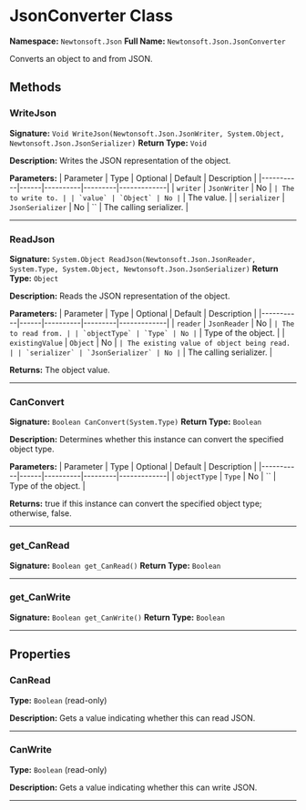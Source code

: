 # JsonConverter Class

**Namespace:** `Newtonsoft.Json`
**Full Name:** `Newtonsoft.Json.JsonConverter`

Converts an object to and from JSON.

## Methods

### WriteJson

**Signature:** `Void WriteJson(Newtonsoft.Json.JsonWriter, System.Object, Newtonsoft.Json.JsonSerializer)`
**Return Type:** `Void`

**Description:** Writes the JSON representation of the object.

**Parameters:**
| Parameter | Type | Optional | Default | Description |
|-----------|------|----------|---------|-------------|
| `writer` | `JsonWriter` | No | `` | The  to write to. |
| `value` | `Object` | No | `` | The value. |
| `serializer` | `JsonSerializer` | No | `` | The calling serializer. |

---

### ReadJson

**Signature:** `System.Object ReadJson(Newtonsoft.Json.JsonReader, System.Type, System.Object, Newtonsoft.Json.JsonSerializer)`
**Return Type:** `Object`

**Description:** Reads the JSON representation of the object.

**Parameters:**
| Parameter | Type | Optional | Default | Description |
|-----------|------|----------|---------|-------------|
| `reader` | `JsonReader` | No | `` | The  to read from. |
| `objectType` | `Type` | No | `` | Type of the object. |
| `existingValue` | `Object` | No | `` | The existing value of object being read. |
| `serializer` | `JsonSerializer` | No | `` | The calling serializer. |

**Returns:** The object value.

---

### CanConvert

**Signature:** `Boolean CanConvert(System.Type)`
**Return Type:** `Boolean`

**Description:** Determines whether this instance can convert the specified object type.

**Parameters:**
| Parameter | Type | Optional | Default | Description |
|-----------|------|----------|---------|-------------|
| `objectType` | `Type` | No | `` | Type of the object. |

**Returns:** true if this instance can convert the specified object type; otherwise, false.

---

### get_CanRead

**Signature:** `Boolean get_CanRead()`
**Return Type:** `Boolean`

---

### get_CanWrite

**Signature:** `Boolean get_CanWrite()`
**Return Type:** `Boolean`

---

## Properties

### CanRead

**Type:** `Boolean` (read-only)

**Description:** Gets a value indicating whether this  can read JSON.

---

### CanWrite

**Type:** `Boolean` (read-only)

**Description:** Gets a value indicating whether this  can write JSON.

---